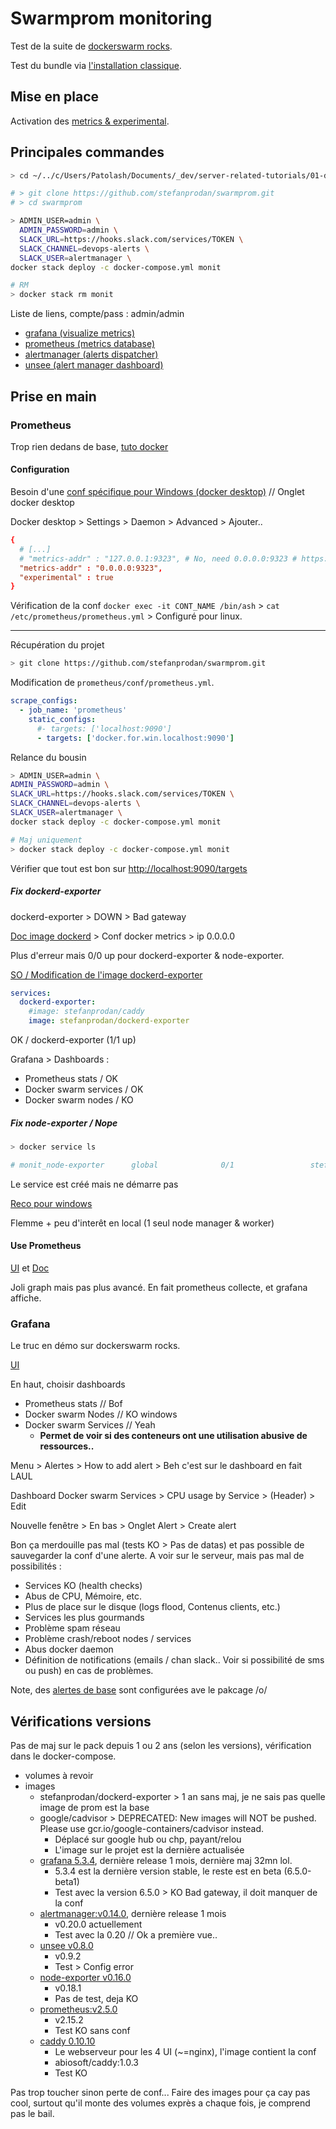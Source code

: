 # Swarmprom monitoring

Test de la suite de [dockerswarm rocks](https://dockerswarm.rocks/swarmprom/).

Test du bundle via [l'installation classique](https://github.com/stefanprodan/swarmprom).

## Mise en place

Activation des [metrics & experimental](https://docs.docker.com/config/thirdparty/prometheus/).

## Principales commandes

```bash
> cd ~/../c/Users/Patolash/Documents/_dev/server-related-tutorials/01-docker/04-my-tests/08-swarmprom-monitoring/swarmpromWSomeEdits

# > git clone https://github.com/stefanprodan/swarmprom.git
# > cd swarmprom

> ADMIN_USER=admin \
  ADMIN_PASSWORD=admin \
  SLACK_URL=https://hooks.slack.com/services/TOKEN \
  SLACK_CHANNEL=devops-alerts \
  SLACK_USER=alertmanager \
docker stack deploy -c docker-compose.yml monit

# RM
> docker stack rm monit
```

Liste de liens, compte/pass : admin/admin

- [grafana (visualize metrics)](http://localhost:3000/)
- [prometheus (metrics database)](http://localhost:9090/)
- [alertmanager (alerts dispatcher)](http://localhost:9093/)
- [unsee (alert manager dashboard)](http://localhost:9094/)

## Prise en main

### Prometheus

Trop rien dedans de base, [tuto docker](https://docs.docker.com/config/thirdparty/prometheus/)

#### Configuration

Besoin d'une [conf spécifique pour Windows (docker desktop)](https://docs.docker.com/config/thirdparty/prometheus/#configure-and-run-prometheus) // Onglet docker desktop

Docker desktop > Settings > Daemon > Advanced > Ajouter..

```conf
{
  # [...]
  # "metrics-addr" : "127.0.0.1:9323", # No, need 0.0.0.0:9323 # https://github.com/stefanprodan/dockerd-exporter ?
  "metrics-addr" : "0.0.0.0:9323",
  "experimental" : true
}
```

Vérification de la conf `docker exec -it CONT_NAME /bin/ash` > `cat /etc/prometheus/prometheus.yml` > Configuré pour linux.

---

Récupération du projet

```bash
> git clone https://github.com/stefanprodan/swarmprom.git
```

Modification de `prometheus/conf/prometheus.yml`.

```yml
scrape_configs:
  - job_name: 'prometheus'
    static_configs:
      #- targets: ['localhost:9090']
      - targets: ['docker.for.win.localhost:9090']
```

Relance du bousin

```bash
> ADMIN_USER=admin \
ADMIN_PASSWORD=admin \
SLACK_URL=https://hooks.slack.com/services/TOKEN \
SLACK_CHANNEL=devops-alerts \
SLACK_USER=alertmanager \
docker stack deploy -c docker-compose.yml monit

# Maj uniquement
> docker stack deploy -c docker-compose.yml monit
```

Vérifier que tout est bon sur [http://localhost:9090/targets](http://localhost:9090/targets)

##### Fix dockerd-exporter

dockerd-exporter > DOWN > Bad gateway

[Doc image dockerd](https://github.com/stefanprodan/dockerd-exporter) > Conf docker metrics > ip 0.0.0.0

Plus d'erreur mais 0/0 up pour dockerd-exporter & node-exporter.

[SO / Modification de l'image dockerd-exporter](https://github.com/stefanprodan/swarmprom/issues/37#issuecomment-456373262)

```yml
services:
  dockerd-exporter:
    #image: stefanprodan/caddy
    image: stefanprodan/dockerd-exporter
```

OK / dockerd-exporter (1/1 up)

Grafana > Dashboards :

- Prometheus stats / OK
- Docker swarm services / OK
- Docker swarm nodes / KO

##### Fix node-exporter / Nope

```bash
> docker service ls

# monit_node-exporter      global              0/1                 stefanprodan/swarmprom-node-exporter:v0.16.0
```

Le service est créé mais ne démarre pas

[Reco pour windows](https://github.com/martinlindhe/wmi_exporter)

Flemme + peu d'interêt en local (1 seul node manager & worker)

#### Use Prometheus

[UI](http://localhost:9090/graph) et [Doc](https://docs.docker.com/config/thirdparty/prometheus/#use-prometheus)

Joli graph mais pas plus avancé. En fait prometheus collecte, et grafana affiche.

### Grafana

Le truc en démo sur dockerswarm rocks.

[UI](http://localhost:3000/)

En haut, choisir dashboards

- Prometheus stats // Bof
- Docker swarm Nodes // KO windows
- Docker swarm Services // Yeah
  - **Permet de voir si des conteneurs ont une utilisation abusive de ressources..**

Menu > Alertes > How to add alert > Beh c'est sur le dashboard en fait LAUL

Dashboard Docker swarm Services > CPU usage by Service > (Header) > Edit

Nouvelle fenêtre > En bas > Onglet Alert > Create alert

Bon ça merdouille pas mal (tests KO > Pas de datas) et pas possible de sauvegarder la conf d'une alerte. A voir sur le serveur, mais pas mal de possibilités :

- Services KO (health checks)
- Abus de CPU, Mémoire, etc.
- Plus de place sur le disque (logs flood, Contenus clients, etc.)
- Services les plus gourmands
- Problème spam réseau
- Problème crash/reboot nodes / services
- Abus docker daemon
- Définition de notifications (emails / chan slack.. Voir si possibilité de sms ou push) en cas de problèmes.

Note, des [alertes de base](https://github.com/stefanprodan/swarmprom#configure-alerting) sont configurées ave le pakcage /o/

## Vérifications versions

Pas de maj sur le pack depuis 1 ou 2 ans (selon les versions), vérification dans le docker-compose.

- volumes à revoir
- images
  - stefanprodan/dockerd-exporter   > 1 an sans maj, je ne sais pas quelle image de prom est la base
  - google/cadvisor                 > DEPRECATED: New images will NOT be pushed. Please use gcr.io/google-containers/cadvisor instead.
    - Déplacé sur google hub ou chp, payant/relou
    - L'image sur le projet est la dernière actualisée
  - [grafana 5.3.4](https://hub.docker.com/r/grafana/grafana), dernière release 1 mois, dernière maj 32mn lol.
    - 5.3.4 est la dernière version stable, le reste est en beta (6.5.0-beta1)
    - Test avec la version 6.5.0 > KO Bad gateway, il doit manquer de la conf
  - [alertmanager:v0.14.0](https://hub.docker.com/r/prom/alertmanager/tags), dernière release 1 mois
    - v0.20.0 actuellement
    - Test avec la 0.20 // Ok a première vue..
  - [unsee v0.8.0](https://hub.docker.com/r/cloudflare/unsee/tags)
    - v0.9.2
    - Test > Config error
  - [node-exporter v0.16.0](https://hub.docker.com/r/prom/node-exporter/tags)
    - v0.18.1
    - Pas de test, deja KO
  - [prometheus:v2.5.0](https://hub.docker.com/r/prom/prometheus/tags)
    - v2.15.2
    - Test KO sans conf
  - [caddy 0.10.10](https://hub.docker.com/r/abiosoft/caddy/tags)
    - Le webserveur pour les 4 UI (~=nginx), l'image contient la conf
    - abiosoft/caddy:1.0.3
    - Test KO

Pas trop toucher sinon perte de conf... Faire des images pour ça cay pas cool, surtout qu'il monte des volumes exprès a chaque fois, je comprend pas le bail.

